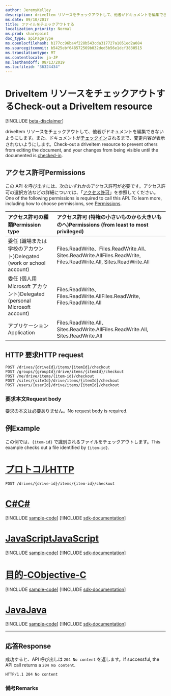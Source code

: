 ```yaml
---
author: JeremyKelley
description: driveItem リソースをチェックアウトして、他者がドキュメントを編集できないようにします。また、ドキュメントがチェックインされるまで、変更内容が表示されないようにします。
ms.date: 09/10/2017
title: ファイルをチェックアウトする
localization_priority: Normal
ms.prod: sharepoint
doc_type: apiPageType
ms.openlocfilehash: b177cc96ba4f228b543cda317727a1051ed2a084
ms.sourcegitcommit: b5425ebf648572569b032ded5b56e1dcf3830515
ms.translationtype: MT
ms.contentlocale: ja-JP
ms.lasthandoff: 08/13/2019
ms.locfileid: "36324434"
---
```

# <a name="check-out-a-driveitem-resource"></a><span data-ttu-id="5b613-103">DriveItem リソースをチェックアウトする</span><span class="sxs-lookup"><span data-stu-id="5b613-103">Check-out a DriveItem resource</span></span>

[!INCLUDE [beta-disclaimer](../../includes/beta-disclaimer.md)]

<span data-ttu-id="5b613-104">driveItem リソースをチェックアウトして、他者がドキュメントを編集できないようにします。また、ドキュメントが[チェックイン](driveitem-checkin.md)されるまで、変更内容が表示されないようにします。</span><span class="sxs-lookup"><span data-stu-id="5b613-104">Check-out a driveItem resource to prevent others from editing the document, and your changes from being visible until the documented is [checked-in](driveitem-checkin.md).</span></span>

## <a name="permissions"></a><span data-ttu-id="5b613-105">アクセス許可</span><span class="sxs-lookup"><span data-stu-id="5b613-105">Permissions</span></span>

<span data-ttu-id="5b613-p101">この API を呼び出すには、次のいずれかのアクセス許可が必要です。アクセス許可の選択方法などの詳細については、「[アクセス許可](/graph/permissions-reference)」を参照してください。</span><span class="sxs-lookup"><span data-stu-id="5b613-p101">One of the following permissions is required to call this API. To learn more, including how to choose permissions, see [Permissions](/graph/permissions-reference).</span></span>

|<span data-ttu-id="5b613-108">アクセス許可の種類</span><span class="sxs-lookup"><span data-stu-id="5b613-108">Permission type</span></span>      | <span data-ttu-id="5b613-109">アクセス許可 (特権の小さいものから大きいものへ)</span><span class="sxs-lookup"><span data-stu-id="5b613-109">Permissions (from least to most privileged)</span></span>              |
|:--------------------|:---------------------------------------------------------|
|<span data-ttu-id="5b613-110">委任 (職場または学校のアカウント)</span><span class="sxs-lookup"><span data-stu-id="5b613-110">Delegated (work or school account)</span></span> | <span data-ttu-id="5b613-111">Files.ReadWrite、Files.ReadWrite.All、Sites.ReadWrite.All</span><span class="sxs-lookup"><span data-stu-id="5b613-111">Files.ReadWrite, Files.ReadWrite.All, Sites.ReadWrite.All</span></span>    |
|<span data-ttu-id="5b613-112">委任 (個人用 Microsoft アカウント)</span><span class="sxs-lookup"><span data-stu-id="5b613-112">Delegated (personal Microsoft account)</span></span> | <span data-ttu-id="5b613-113">Files.ReadWrite、Files.ReadWrite.All</span><span class="sxs-lookup"><span data-stu-id="5b613-113">Files.ReadWrite, Files.ReadWrite.All</span></span>    |
|<span data-ttu-id="5b613-114">アプリケーション</span><span class="sxs-lookup"><span data-stu-id="5b613-114">Application</span></span> | <span data-ttu-id="5b613-115">Files.ReadWrite.All、Sites.ReadWrite.All</span><span class="sxs-lookup"><span data-stu-id="5b613-115">Files.ReadWrite.All, Sites.ReadWrite.All</span></span> |

## <a name="http-request"></a><span data-ttu-id="5b613-116">HTTP 要求</span><span class="sxs-lookup"><span data-stu-id="5b613-116">HTTP request</span></span>

<!-- { "blockType": "ignored" } -->

```http
POST /drives/{driveId}/items/{itemId}/checkout
POST /groups/{groupId}/drive/items/{itemId}/checkout
POST /me/drive/items/{item-id}/checkout
POST /sites/{siteId}/drive/items/{itemId}/checkout
POST /users/{userId}/drive/items/{itemId}/checkout
```

### <a name="request-body"></a><span data-ttu-id="5b613-117">要求本文</span><span class="sxs-lookup"><span data-stu-id="5b613-117">Request body</span></span>

<span data-ttu-id="5b613-118">要求の本文は必要ありません。</span><span class="sxs-lookup"><span data-stu-id="5b613-118">No request body is required.</span></span>

## <a name="example"></a><span data-ttu-id="5b613-119">例</span><span class="sxs-lookup"><span data-stu-id="5b613-119">Example</span></span>

<span data-ttu-id="5b613-120">この例では、`{item-id}` で識別されるファイルをチェックアウトします。</span><span class="sxs-lookup"><span data-stu-id="5b613-120">This example checks out a file identified by `{item-id}`.</span></span>


# <a name="httptabhttp"></a>[<span data-ttu-id="5b613-121">プロトコル</span><span class="sxs-lookup"><span data-stu-id="5b613-121">HTTP</span></span>](#tab/http)
<!-- { "blockType": "request", "name": "checkout-item", "scopes": "files.readwrite", "target": "action" } -->

```http
POST /drives/{drive-id}/items/{item-id}/checkout
```
# <a name="ctabcsharp"></a>[<span data-ttu-id="5b613-122">C#</span><span class="sxs-lookup"><span data-stu-id="5b613-122">C#</span></span>](#tab/csharp)
[!INCLUDE [sample-code](../includes/snippets/csharp/checkout-item-csharp-snippets.md)]
[!INCLUDE [sdk-documentation](../includes/snippets/snippets-sdk-documentation-link.md)]

# <a name="javascripttabjavascript"></a>[<span data-ttu-id="5b613-123">JavaScript</span><span class="sxs-lookup"><span data-stu-id="5b613-123">JavaScript</span></span>](#tab/javascript)
[!INCLUDE [sample-code](../includes/snippets/javascript/checkout-item-javascript-snippets.md)]
[!INCLUDE [sdk-documentation](../includes/snippets/snippets-sdk-documentation-link.md)]

# <a name="objective-ctabobjc"></a>[<span data-ttu-id="5b613-124">目的-C</span><span class="sxs-lookup"><span data-stu-id="5b613-124">Objective-C</span></span>](#tab/objc)
[!INCLUDE [sample-code](../includes/snippets/objc/checkout-item-objc-snippets.md)]
[!INCLUDE [sdk-documentation](../includes/snippets/snippets-sdk-documentation-link.md)]

# <a name="javatabjava"></a>[<span data-ttu-id="5b613-125">Java</span><span class="sxs-lookup"><span data-stu-id="5b613-125">Java</span></span>](#tab/java)
[!INCLUDE [sample-code](../includes/snippets/java/checkout-item-java-snippets.md)]
[!INCLUDE [sdk-documentation](../includes/snippets/snippets-sdk-documentation-link.md)]

---


## <a name="response"></a><span data-ttu-id="5b613-126">応答</span><span class="sxs-lookup"><span data-stu-id="5b613-126">Response</span></span>

<span data-ttu-id="5b613-127">成功すると、API 呼び出しは `204 No content` を返します。</span><span class="sxs-lookup"><span data-stu-id="5b613-127">If successful, the API call returns a `204 No content`.</span></span>

<!-- { "blockType": "response" } -->

```http
HTTP/1.1 204 No content
```

### <a name="remarks"></a><span data-ttu-id="5b613-128">備考</span><span class="sxs-lookup"><span data-stu-id="5b613-128">Remarks</span></span>


[item-resource]: ../resources/driveitem.md

<!--
{
  "type": "#page.annotation",
  "description": "Create a copy of an existing item.",
  "keywords": "copy existing item",
  "section": "documentation",
  "tocPath": "Items/Copy",
  "suppressions": [
  ]
}
-->
